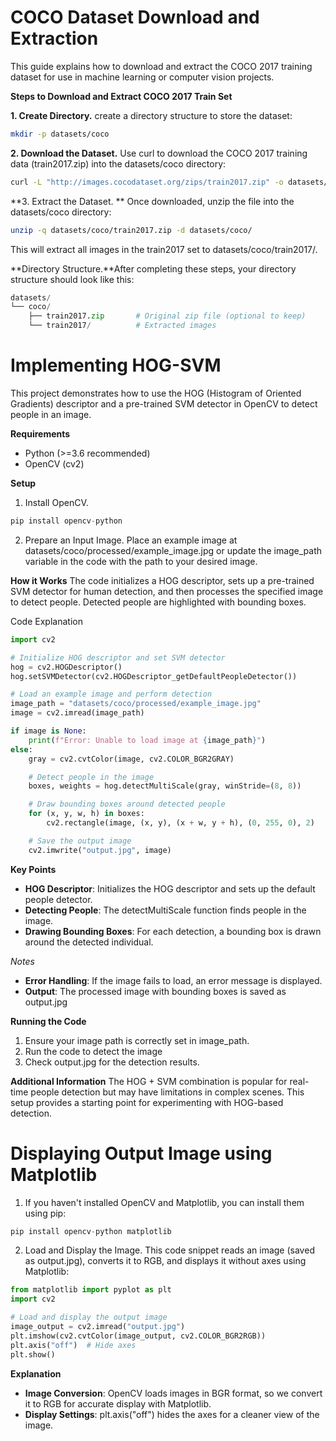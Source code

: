 # **COCO Dataset Download and Extraction**
This guide explains how to download and extract the COCO 2017 training dataset for use in machine learning or computer vision projects.

**Steps to Download and Extract COCO 2017 Train Set**

**1.  Create Directory.** create a directory structure to store the dataset:

```bash
mkdir -p datasets/coco
```

**2.  Download the Dataset.** Use curl to download the COCO 2017 training data (train2017.zip) into the datasets/coco directory:

```bash
curl -L "http://images.cocodataset.org/zips/train2017.zip" -o datasets/coco/train2017.zip
```

**3.  Extract the Dataset. ** Once downloaded, unzip the file into the datasets/coco directory:

```bash
unzip -q datasets/coco/train2017.zip -d datasets/coco/
```

This will extract all images in the train2017 set to datasets/coco/train2017/.

**Directory Structure.**After completing these steps, your directory structure should look like this:

```python
datasets/
└── coco/
    ├── train2017.zip       # Original zip file (optional to keep)
    └── train2017/          # Extracted images
```
# **Implementing HOG-SVM**
This project demonstrates how to use the HOG (Histogram of Oriented Gradients) descriptor and a pre-trained SVM detector in OpenCV to detect people in an image.

**Requirements**
* Python (>=3.6 recommended)
* OpenCV (cv2)

**Setup**
1. Install OpenCV. 

```python
pip install opencv-python
```
2. Prepare an Input Image. Place an example image at datasets/coco/processed/example_image.jpg or update the image_path variable in the code with the path to your desired image.

**How it Works**
The code initializes a HOG descriptor, sets up a pre-trained SVM detector for human detection, and then processes the specified image to detect people. Detected people are highlighted with bounding boxes.

Code Explanation
```python
import cv2

# Initialize HOG descriptor and set SVM detector
hog = cv2.HOGDescriptor()
hog.setSVMDetector(cv2.HOGDescriptor_getDefaultPeopleDetector())

# Load an example image and perform detection
image_path = "datasets/coco/processed/example_image.jpg"
image = cv2.imread(image_path)

if image is None:
    print(f"Error: Unable to load image at {image_path}")
else:
    gray = cv2.cvtColor(image, cv2.COLOR_BGR2GRAY)

    # Detect people in the image
    boxes, weights = hog.detectMultiScale(gray, winStride=(8, 8))

    # Draw bounding boxes around detected people
    for (x, y, w, h) in boxes:
        cv2.rectangle(image, (x, y), (x + w, y + h), (0, 255, 0), 2)

    # Save the output image
    cv2.imwrite("output.jpg", image)
```

**Key Points**
* **HOG Descriptor**: Initializes the HOG descriptor and sets up the default people detector.
* **Detecting People**: The detectMultiScale function finds people in the image.
* **Drawing Bounding Boxes**: For each detection, a bounding box is drawn around the detected individual.

*Notes*
* **Error Handling**: If the image fails to load, an error message is displayed.
* **Output**: The processed image with bounding boxes is saved as output.jpg

**Running the Code**
1. Ensure your image path is correctly set in image_path.
2. Run the code to detect the image
3. Check output.jpg for the detection results.

**Additional Information**
The HOG + SVM combination is popular for real-time people detection but may have limitations in complex scenes. This setup provides a starting point for experimenting with HOG-based detection.

# **Displaying Output Image using Matplotlib**
1. If you haven't installed OpenCV and Matplotlib, you can install them using pip:

```python
pip install opencv-python matplotlib
```

2. Load and Display the Image. This code snippet reads an image (saved as output.jpg), converts it to RGB, and displays it without axes using Matplotlib:
```python
from matplotlib import pyplot as plt
import cv2

# Load and display the output image
image_output = cv2.imread("output.jpg")
plt.imshow(cv2.cvtColor(image_output, cv2.COLOR_BGR2RGB))
plt.axis("off")  # Hide axes
plt.show()
```
**Explanation**
* **Image Conversion**: OpenCV loads images in BGR format, so we convert it to RGB for accurate display with Matplotlib.
* **Display Settings**: plt.axis("off") hides the axes for a cleaner view of the image.
